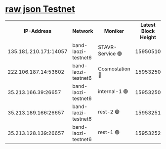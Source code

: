 
[raw json Testnet](https://rpc-check.bandt.stavr.tech/bandt/rpcbandt_result.json)
=

<table><tr><th>IP-Address</th><th>Network</th><th>Moniker</th><th>Latest Block Height</th><th>Earliest Block Height</th><th>Catching Up</th><th>Tx Index</th><th>Voting Power</th><th>Scan Time</th></tr><tr><td>135.181.210.171:14057</td><td>band-laozi-testnet6</td><td>STAVR-Service 🟢</td><td>15950510</td><td>15322501</td><td>False</td><td>on</td><td>0</td><td>2024-02-17T20:25:27.346041020UTC</td></tr><tr><td>222.106.187.14:53602</td><td>band-laozi-testnet6</td><td>Cosmostation 🔴</td><td>15953250</td><td>15423001</td><td>False</td><td>on</td><td>2203623</td><td>2024-02-17T20:25:28.760460341UTC</td></tr><tr><td>35.213.166.39:26657</td><td>band-laozi-testnet6</td><td>internal-1 🟢</td><td>15953250</td><td>15853250</td><td>False</td><td>on</td><td>0</td><td>2024-02-17T20:25:29.638424543UTC</td></tr><tr><td>35.213.189.166:26657</td><td>band-laozi-testnet6</td><td>rest-2 🟢</td><td>15953251</td><td>15853251</td><td>False</td><td>on</td><td>0</td><td>2024-02-17T20:25:30.617382705UTC</td></tr><tr><td>35.213.128.139:26657</td><td>band-laozi-testnet6</td><td>rest-1 🟢</td><td>15953252</td><td>15853252</td><td>False</td><td>on</td><td>0</td><td>2024-02-17T20:25:33.618012446UTC</td></tr></table>
